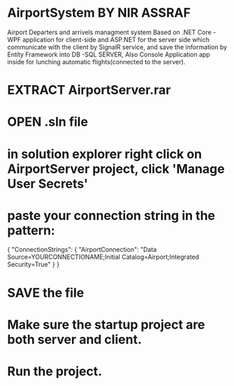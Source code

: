 # AirportSystem BY NIR ASSRAF
Airport Departers and arrivels managment system Based on .NET Core - WPF application for client-side and ASP.NET for the server side which communicate with the client by SignalR service,  and save the information by Entity Framework into DB -SQL SERVER, Also Console Application app inside for lunching automatic flights(connected to the server).

# EXTRACT AirportServer.rar
# OPEN .sln file
# in solution explorer right click on AirportServer project, click 'Manage User Secrets' 
# paste your connection string in the pattern:

{
     "ConnectionStrings": 
      {
        "AirportConnection": "Data Source=YOURCONNECTIONAME;Initial Catalog=Airport;Integrated Security=True"
      }
}
# SAVE the file
# Make sure the startup project are both server and client.
# Run the project.
